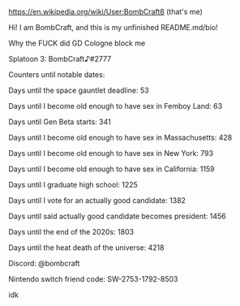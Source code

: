https://en.wikipedia.org/wiki/User:BombCraft8 (that's me)

Hi! I am BombCraft, and this is my unfinished README.md/bio!

Why the FUCK did GD Cologne block me

Splatoon 3: BombCraft♪#2777

Counters until notable dates:

Days until the space gauntlet deadline: 53

Days until I become old enough to have sex in Femboy Land: 63

Days until Gen Beta starts: 341

Days until I become old enough to have sex in Massachusetts: 428

Days until I become old enough to have sex in New York: 793

Days until I become old enough to have sex in California: 1159

Days until I graduate high school: 1225

Days until I vote for an actually good candidate: 1382

Days until said actually good candidate becomes president: 1456

Days until the end of the 2020s: 1803

Days until the heat death of the universe: 4218

Discord: @bombcraft

Nintendo switch friend code: SW-2753-1792-8503

idk
